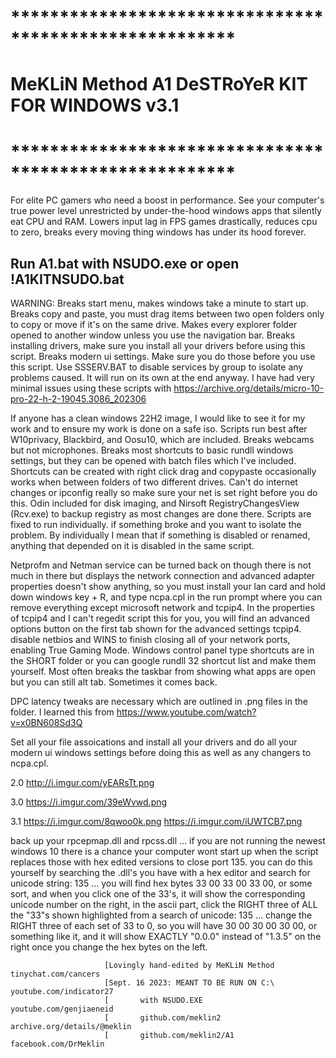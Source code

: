 
#                *******************************************************
#                 MeKLiN Method A1 DeSTRoYeR KIT FOR WINDOWS v3.1
#                *******************************************************
For elite PC gamers who need a boost in performance. See your computer's true power level unrestricted by under-the-hood windows apps that silently eat CPU and RAM.
Lowers input lag in FPS games drastically, reduces cpu to zero, breaks every moving thing windows has under its hood forever.

## Run A1.bat with NSUDO.exe or open !A1KITNSUDO.bat

WARNING: Breaks start menu, makes windows take a minute to start up. Breaks copy and paste, you must drag items between two open folders only to copy or move if it's on the same drive. Makes every explorer folder opened to another window unless you use the navigation bar. Breaks installing drivers, make sure you install all your drivers before using this script. Breaks modern ui settings. Make sure you do those before you use this script. Use SSSERV.BAT to disable services by group to isolate any problems caused. It will run on its own at the end anyway. I have had very minimal issues using these scripts with https://archive.org/details/micro-10-pro-22-h-2-19045.3086_202306

If anyone has a clean windows 22H2 image, I would like to see it for my work and to ensure my work is done on a safe iso. Scripts run best after W10privacy, Blackbird, and Oosu10, which are included. Breaks webcams but not microphones. Breaks most shortcuts to basic rundll windows settings, but they can be opened with batch files which I've included. Shortcuts can be created with right click drag and copypaste occasionally works when between folders of two different drives. Can't do internet changes or ipconfig really so make sure your net is set right before you do this. Odin included for disk imaging, and Nirsoft RegistryChangesView (Rcv.exe) to backup registry as most changes are done there. Scripts are fixed to run individually. if something broke and you want to isolate the problem. By individually I mean that if something is disabled or renamed, anything that depended on it is disabled in the same script.

Netprofm and Netman service can be turned back on though there is not much in there but displays the network connection and advanced adapter properties doesn't show anything, so you must install your lan card and hold down windows key + R, and type ncpa.cpl in the run prompt where you can remove everything except microsoft network and tcpip4. In the properties of tcpip4 and I can't regedit script this for you, you will find an advanced options button on the first tab shown for the advanced settings tcpip4. disable netbios and WINS to finish closing all of your network ports, enabling True Gaming Mode. Windows control panel type shortcuts are in the SHORT folder or you can google rundll 32 shortcut list and make them yourself. Most often breaks the taskbar from showing what apps are open but you can still alt tab. Sometimes it comes back.

DPC latency tweaks are necessary which are outlined in .png files in the folder. I learned this from https://www.youtube.com/watch?v=x0BN608Sd3Q

Set all your file assoications and install all your drivers and do all your modern ui windows settings before doing this as well as any changers to ncpa.cpl.

2.0 http://i.imgur.com/yEARsTt.png

3.0 https://i.imgur.com/39eWvwd.png

3.1 https://i.imgur.com/8qwoo0k.png https://i.imgur.com/iUWTCB7.png

back up your rpcepmap.dll and rpcss.dll ... if you are not running the newest windows 10 there is a chance your computer wont start up when the script replaces those with hex edited versions to close port 135. you can do this yourself by searching the .dll's you have with a hex editor and search for unicode string: 135 ... you will find hex bytes 33 00 33 00 33 00, or some sort, and when you click one of the 33's, it will show the corresponding unicode number on the right, in the ascii part, click the RIGHT three of ALL the "33"s shown highlighted from a search of unicode: 135 ... change the RIGHT three of each set of 33 to 0, so you will have 30 00 30 00 30 00, or something like it, and it will show EXACTLY "0.0.0" instead of "1.3.5" on the right once you change the hex bytes on the left.

                         [Lovingly hand-edited by MeKLiN Method  tinychat.com/cancers
                         [Sept. 16 2023: MEANT TO BE RUN ON C:\   youtube.com/indicator27
                         [       with NSUDO.EXE                  youtube.com/genjiaeneid
                         [       github.com/meklin2              archive.org/details/@meklin
                         [       github.com/meklin2/A1           facebook.com/DrMeklin
